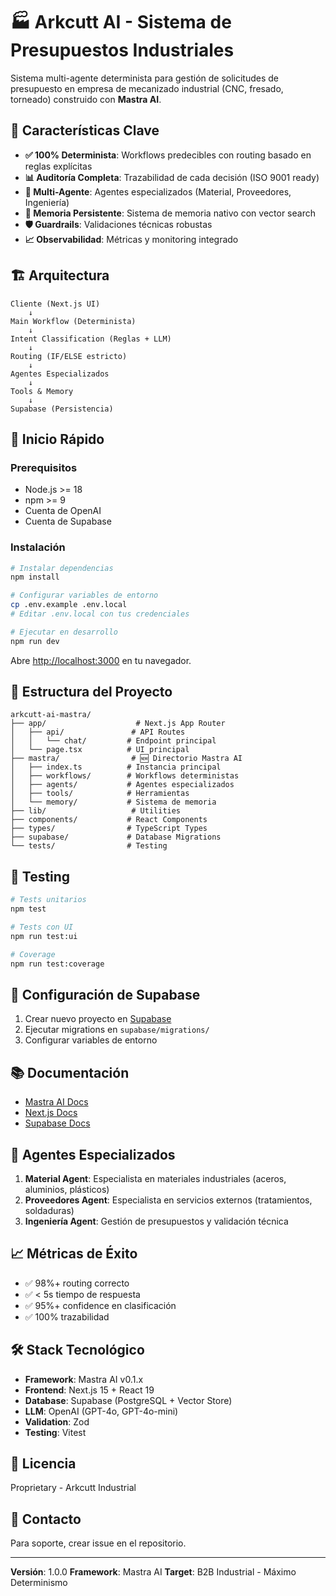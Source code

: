 # 🏭 Arkcutt AI - Sistema de Presupuestos Industriales

Sistema multi-agente determinista para gestión de solicitudes de presupuesto en empresa de mecanizado industrial (CNC, fresado, torneado) construido con **Mastra AI**.

## 🎯 Características Clave

- **✅ 100% Determinista**: Workflows predecibles con routing basado en reglas explícitas
- **📊 Auditoría Completa**: Trazabilidad de cada decisión (ISO 9001 ready)
- **🤖 Multi-Agente**: Agentes especializados (Material, Proveedores, Ingeniería)
- **💾 Memoria Persistente**: Sistema de memoria nativo con vector search
- **🛡️ Guardrails**: Validaciones técnicas robustas
- **📈 Observabilidad**: Métricas y monitoring integrado

## 🏗️ Arquitectura

```
Cliente (Next.js UI)
    ↓
Main Workflow (Determinista)
    ↓
Intent Classification (Reglas + LLM)
    ↓
Routing (IF/ELSE estricto)
    ↓
Agentes Especializados
    ↓
Tools & Memory
    ↓
Supabase (Persistencia)
```

## 🚀 Inicio Rápido

### Prerequisitos

- Node.js >= 18
- npm >= 9
- Cuenta de OpenAI
- Cuenta de Supabase

### Instalación

```bash
# Instalar dependencias
npm install

# Configurar variables de entorno
cp .env.example .env.local
# Editar .env.local con tus credenciales

# Ejecutar en desarrollo
npm run dev
```

Abre [http://localhost:3000](http://localhost:3000) en tu navegador.

## 📁 Estructura del Proyecto

```
arkcutt-ai-mastra/
├── app/                    # Next.js App Router
│   ├── api/               # API Routes
│   │   └── chat/         # Endpoint principal
│   └── page.tsx          # UI principal
├── mastra/                # 🆕 Directorio Mastra AI
│   ├── index.ts          # Instancia principal
│   ├── workflows/        # Workflows deterministas
│   ├── agents/           # Agentes especializados
│   ├── tools/            # Herramientas
│   └── memory/           # Sistema de memoria
├── lib/                   # Utilities
├── components/           # React Components
├── types/                # TypeScript Types
├── supabase/             # Database Migrations
└── tests/                # Testing
```

## 🧪 Testing

```bash
# Tests unitarios
npm test

# Tests con UI
npm run test:ui

# Coverage
npm run test:coverage
```

## 🔧 Configuración de Supabase

1. Crear nuevo proyecto en [Supabase](https://supabase.com)
2. Ejecutar migrations en `supabase/migrations/`
3. Configurar variables de entorno

## 📚 Documentación

- [Mastra AI Docs](https://docs.mastra.ai)
- [Next.js Docs](https://nextjs.org/docs)
- [Supabase Docs](https://supabase.com/docs)

## 🎯 Agentes Especializados

1. **Material Agent**: Especialista en materiales industriales (aceros, aluminios, plásticos)
2. **Proveedores Agent**: Especialista en servicios externos (tratamientos, soldaduras)
3. **Ingeniería Agent**: Gestión de presupuestos y validación técnica

## 📈 Métricas de Éxito

- ✅ 98%+ routing correcto
- ✅ < 5s tiempo de respuesta
- ✅ 95%+ confidence en clasificación
- ✅ 100% trazabilidad

## 🛠️ Stack Tecnológico

- **Framework**: Mastra AI v0.1.x
- **Frontend**: Next.js 15 + React 19
- **Database**: Supabase (PostgreSQL + Vector Store)
- **LLM**: OpenAI (GPT-4o, GPT-4o-mini)
- **Validation**: Zod
- **Testing**: Vitest

## 📝 Licencia

Proprietary - Arkcutt Industrial

## 🤝 Contacto

Para soporte, crear issue en el repositorio.

---

**Versión**: 1.0.0
**Framework**: Mastra AI
**Target**: B2B Industrial - Máximo Determinismo
